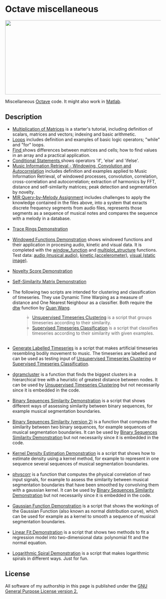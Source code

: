 # Octave miscellaneous

<img src="https://gitlab.jyu.fi/juigmend/octave-miscellaneous/-/raw/main/juan_2005_mexico_GREY.jpg" width="1200" height="240">

Miscellaneous <a href="https://www.gnu.org/software/octave/">Octave</a> code. 
It might also work in <a href="http://mathworks.com">Matlab</a>.

## Description 

<ul>

<li><A HREF="https://gitlab.jyu.fi/juigmend/octave-miscellaneous/-/blob/main/matrices_multiplication_DEMO.m">Multiplication of Matrices</A> 
 is a starter's tutorial, including definition of scalars, matrices and vectors; indexing and basic arithmetic. </li>
<li><A HREF="https://gitlab.jyu.fi/juigmend/octave-miscellaneous/-/blob/main/loops_DEMO.m">Loops</A> 
 includes definition and examples of basic logic operators; "while" and "for" loops. </li>
 <li><A HREF="https://gitlab.jyu.fi/juigmend/octave-miscellaneous/-/blob/main/find_DEMO.m">Find </A> 
 shows differences between matrices and cells; how to find values in an array and a practical application. </li>
 <li><A HREF="https://gitlab.jyu.fi/juigmend/octave-miscellaneous/-/blob/main/conditional_statements_DEMO.m">Conditional Statements </A> 
 shows operators 'if', 'else' and 'ifelse'. </li>
<li><A HREF="https://gitlab.jyu.fi/juigmend/octave-miscellaneous/-/blob/main/MIR_win_convo_autocorr_DEMO.m">Music Information Retrieval - Windowing, Convolution and Autocorrelation</A> 
 includes definition and examples applied to Music Information Retrieval, of windowed processes, convolution, correlation, cross-correlation and autocorrelation; extraction of harmonics by FFT,
distance and self-similarity matrices; peak detection and segmentation by novelty. </li>  
<li><A HREF="https://gitlab.jyu.fi/juigmend/octave-miscellaneous/-/blob/main/MIR_query_melody_ASS.m">MIR Query-by-Melody Assignment</A> 
 includes challenges to apply the knowledge contained in the files above, into a system that exracts discrete frequency segments from audio files, 
 represents those segments as a sequence of musical notes and compares the sequence with a melody in a database. </li>
 
<br>

<li><a href="https://gitlab.jyu.fi/juigmend/octave-miscellaneous/-/blob/main/trace_rings_DEMO.m">Trace Rings Demonstration</a> </li>

<br>
<li><a href="https://gitlab.jyu.fi/juigmend/octave-miscellaneous/-/blob/main/Windowed_Functions_DEMO.m">Windowed Functions Demonstration</a> 
shows windowed functions and their application in procesing audio, kinetic and visual data. It is completed with the 
<a href="https://gitlab.jyu.fi/juigmend/octave-miscellaneous/-/blob/main/window_function.m">window_function</a>  and 
<a href="https://gitlab.jyu.fi/juigmend/octave-miscellaneous/-/blob/main/multiplot_structure.m">multiplot_structure</a> functions.
Test data:
<a href="https://gitlab.jyu.fi/juigmend/octave-miscellaneous/-/blob/main/Mulla_Sanat_On_puolikertosae.wav">audio (musical audio)</a>, 
<a href="https://gitlab.jyu.fi/juigmend/octave-miscellaneous/-/blob/main/square_rest_circle_period4s.wii">kinetic (accelerometer)</a>, 
<a href="https://gitlab.jyu.fi/juigmend/octave-miscellaneous/-/blob/main/juan_2005_mexico_GREY.jpg">visual (static image)</a>.
</li>

<br>
<li><a href="https://gitlab.jyu.fi/juigmend/octave-miscellaneous/-/blob/main/novelty_score_DEMO.m">Novelty Score Demonstration</a> </li>

<br>
<li><a href="https://gitlab.jyu.fi/juigmend/octave-miscellaneous/-/blob/main/self_similarity_matrix_DEMO.m">Self-Similarity Matrix Demonstration</a> </li>

<br>
<li>The following two scripts are intended for clustering and classification of timeseries. They use Dynamic Time Warping as a measure of distance and One Nearest Neighbour as a classifier. Both require the <a href="https://gitlab.jyu.fi/juigmend/octave-miscellaneous/-/blob/main/dtw.m">dtw</a> function by <a href="http://quanthu.com">Quan Wang</a>.</li>

<ul><blockquote>
<li><a href="https://gitlab.jyu.fi/juigmend/octave-miscellaneous/-/blob/main/unsupervised_timeseries_clustering.m">Unsupervised Timeseries Clustering</a> is a script that groups timeseries according to their similarity.</li>

<li><a href="https://gitlab.jyu.fi/juigmend/octave-miscellaneous/-/blob/main/supervised_timeseries_classification.m">Supervised Timeseries Classification</a> is a script that classifies timeseries according to their similarity with given examples.</li>
</ul>

<br>
<li><a href="https://gitlab.jyu.fi/juigmend/octave-miscellaneous/-/blob/main/generate_labelled_timeseries.m">Generate Labelled Timeseries</a>
is a script that makes artificial timeseries resembling bodily movement to music. The timeseries are labelled and can be used as testing input of <a href="https://gitlab.jyu.fi/juigmend/octave-miscellaneous/-/blob/main/unsupervised_timeseries_clustering.m">Unsupervised Timeseries Clustering</a> or <a href="https://gitlab.jyu.fi/juigmend/octave-miscellaneous/-/blob/main/supervised_timeseries_classification.m">Supervised Timeseries Classification</a>.</li>

<br>
<li><a href="https://gitlab.jyu.fi/juigmend/octave-miscellaneous/-/blob/main/dgramcluster.m">dgramcluster</a> is a function that finds the biggest clusters in a hierarchical tree with a heuristic of greatest distance between  nodes. 
It can be used by <a href="https://gitlab.jyu.fi/juigmend/octave-miscellaneous/-/blob/main/unsupervised_timeseries_clustering.m">Unsupervised Timeseries Clustering</a> but not necessarily since it is embedded in the code.</li>

<br>
<li><a href="https://gitlab.jyu.fi/juigmend/octave-miscellaneous/-/blob/main/binary_sequences_similarity_demo.m">Binary Sequences Similarity Demonstration</a> 
is a script that shows different ways of assessing similarity between binary sequences, 
for example musical segmentation boundaries. </li>

<br>
<li><a href="https://gitlab.jyu.fi/juigmend/octave-miscellaneous/-/blob/main/binseqsi.m">Binary Sequences Similarity (version 2)</a> 
is a function that computes the similarity between two binary sequences, 
for example sequences of musical segmentation boundaries. 
It can be used by <a href="https://gitlab.jyu.fi/juigmend/octave-miscellaneous/-/blob/main/binary_sequences_similarity_demo.m">Binary Sequences Similarity Demonstration</a> 
but not necessarily since it is embedded in the code.</li>

<br>
<li><a href="https://gitlab.jyu.fi/juigmend/octave-miscellaneous/-/blob/main/kernel_density_estimation_demo.m">Kernel Density Estimation Demonstration</a> 
is a script that shows how to estimate density using a kernel method, 
for example to represent in one sequence several sequences of musical segmentation boundaries. </li>

<br>
<li><a href="https://gitlab.jyu.fi/juigmend/octave-miscellaneous/-/blob/main/physcorr.m">physcorr</a> 
is a function that computes the physical correlation of two input signals, 
for example to assess the similarity between musical segmentation boundaries that have been smoothed by convolving them with a gaussian kernel. 
It can be used by <a href="https://gitlab.jyu.fi/juigmend/octave-miscellaneous/-/blob/main/binary_sequences_similarity_demo.m">Binary Sequences Similarity Demonstration</a> 
but not necessarily since it is embedded in the code.</li>

<br>
<li><a href="https://gitlab.jyu.fi/juigmend/octave-miscellaneous/-/blob/main/gaussian_function_demo.m">Gaussian Function Demonstration</a> 
is a script that shows the workings of the Gaussian Function (also known as normal distribution curve), 
which can be used for example as a kernel to smooth a sequence of musical segmentation boundaries. </li>

<br>
<li><a href="https://gitlab.jyu.fi/juigmend/octave-miscellaneous/-/blob/main/linear_fit_demo.m">Linear Fit Demonstration</a> 
is a script that shows two methods to fit a regression model into two-dimensional data: polynomial fit and 
the normal equation. </li>

<br>
<li><a href="https://gitlab.jyu.fi/juigmend/octave-miscellaneous/-/blob/main/logspiral_demo.m">Logarithmic Spiral Demonstration</a> is a script that makes logarithmic spirals in different ways. Just for fun.</li>

</ul>

## License
All software of my authorship in this page is published under the <a href="https://www.gnu.org/licenses/old-licenses/gpl-2.0.en.html">GNU General Purpose License version 2.</a>
